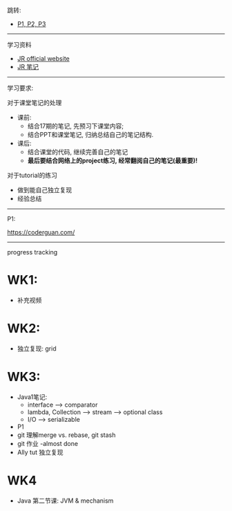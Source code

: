 跳转:

+ [P1, P2, P3](./JR_Projects/JR_projects.md)

---
学习资料
+ [JR official website](https://learn.jiangren.com.au/my-study/program/63293cf52734a87ca079a6d5)
+ [JR 笔记](https://github.com/australiaitgroup/full-stack-bootcamp-wiki)

---

学习要求:

对于课堂笔记的处理
+ 课前: 
  + 结合17期的笔记, 先预习下课堂内容; 
  + 结合PPT和课堂笔记, 归纳总结自己的笔记结构.
+ 课后: 
  + 结合课堂的代码, 继续完善自己的笔记
  + **最后要结合网络上的project练习, 经常翻阅自己的笔记(最重要)!**

对于tutorial的练习
+ 做到能自己独立复现 
+ 经验总结
  
---

P1: 

https://coderguan.com/

---

progress tracking
# WK1: 
+ 补充视频

# WK2:
+ 独立复现: grid

# WK3:
+ Java1笔记: 
  + interface --> comparator 
  + lambda, Collection --> stream --> optional class
  + I/O --> serializable
+ P1
+ git 理解merge vs. rebase, git stash
+ git 作业  -almost done
+ Ally tut 独立复现

# WK4
+ Java 第二节课: JVM & mechanism